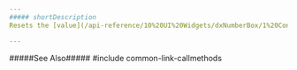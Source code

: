 ```yaml
---
##### shortDescription
Resets the [value](/api-reference/10%20UI%20Widgets/dxNumberBox/1%20Configuration/value.md '/Documentation/ApiReference/UI_Components/dxNumberBox/Configuration/#value') option to **null**.

---
```

#####See Also#####
#include common-link-callmethods